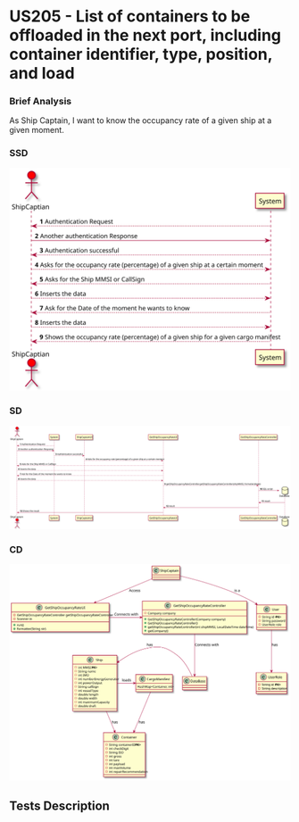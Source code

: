 # US205 - List of containers to be offloaded in the next port, including container identifier, type, position, and load #

### Brief Analysis

As Ship Captain, I want to know the occupancy rate of a given ship at a given
moment.

### SSD

![SSD.svg](SSD.svg)

### SD

![SD.svg](SD.svg)

### CD

![CD.svg](CD.svg)

## Tests Description



